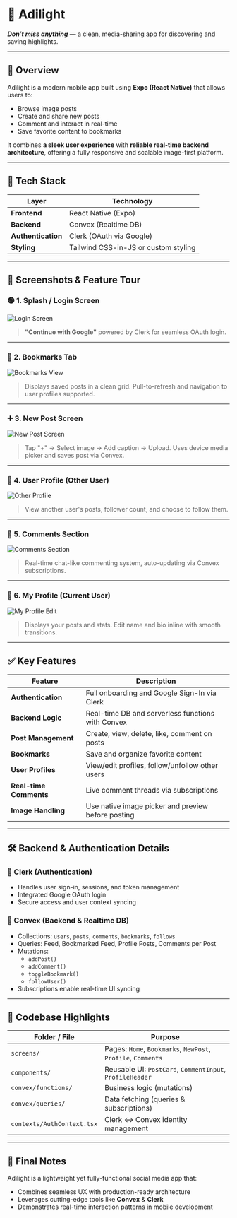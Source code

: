 # 🌟 Adilight

**_Don’t miss anything_** — a clean, media-sharing app for discovering and saving highlights.

---

## 🚀 Overview

Adilight is a modern mobile app built using **Expo (React Native)** that allows users to:

- Browse image posts
- Create and share new posts
- Comment and interact in real-time
- Save favorite content to bookmarks

It combines **a sleek user experience** with **reliable real-time backend architecture**, offering a fully responsive and scalable image-first platform.

---

## 🧩 Tech Stack

| Layer            | Technology             |
|------------------|------------------------|
| **Frontend**     | React Native (Expo)    |
| **Backend**      | Convex (Realtime DB)   |
| **Authentication** | Clerk (OAuth via Google) |
| **Styling**      | Tailwind CSS-in-JS or custom styling |

---

## 📸 Screenshots & Feature Tour

### 🟢 1. Splash / Login Screen

![Login Screen](./screenshots/login.png)  
> **"Continue with Google"** powered by Clerk for seamless OAuth login.

---

### 🔖 2. Bookmarks Tab

![Bookmarks View](./screenshots/Bookmarks.png)  
> Displays saved posts in a clean grid. Pull-to-refresh and navigation to user profiles supported.

---

### ➕ 3. New Post Screen

![New Post Screen](./screenshots/CreatePost.png)  
> Tap "+" → Select image → Add caption → Upload. Uses device media picker and saves post via Convex.

---

### 👥 4. User Profile (Other User)

![Other Profile](./screenshots/FreindsProfile.png)  
> View another user's posts, follower count, and choose to follow them.

---

### 💬 5. Comments Section

![Comments Section](./screenshots/Comment.png)  
> Real-time chat-like commenting system, auto-updating via Convex subscriptions.

---

### 👤 6. My Profile (Current User)

![My Profile Edit](./screenshots/EditProfile.png)  
> Displays your posts and stats. Edit name and bio inline with smooth transitions.

---

## ✅ Key Features

| Feature              | Description |
|----------------------|-------------|
| **Authentication**   | Full onboarding and Google Sign-In via Clerk |
| **Backend Logic**    | Real-time DB and serverless functions with Convex |
| **Post Management**  | Create, view, delete, like, comment on posts |
| **Bookmarks**        | Save and organize favorite content |
| **User Profiles**    | View/edit profiles, follow/unfollow other users |
| **Real-time Comments** | Live comment threads via subscriptions |
| **Image Handling**   | Use native image picker and preview before posting |

---

## 🛠 Backend & Authentication Details

### 🔐 Clerk (Authentication)
- Handles user sign-in, sessions, and token management
- Integrated Google OAuth login
- Secure access and user context syncing

### 🧠 Convex (Backend & Realtime DB)
- Collections: `users`, `posts`, `comments`, `bookmarks`, `follows`
- Queries: Feed, Bookmarked Feed, Profile Posts, Comments per Post
- Mutations:
  - `addPost()`
  - `addComment()`
  - `toggleBookmark()`
  - `followUser()`
- Subscriptions enable real-time UI syncing

---

## 📁 Codebase Highlights

| Folder / File             | Purpose |
|---------------------------|---------|
| `screens/`                | Pages: `Home`, `Bookmarks`, `NewPost`, `Profile`, `Comments` |
| `components/`             | Reusable UI: `PostCard`, `CommentInput`, `ProfileHeader` |
| `convex/functions/`       | Business logic (mutations) |
| `convex/queries/`         | Data fetching (queries & subscriptions) |
| `contexts/AuthContext.tsx` | Clerk ↔ Convex identity management |

---



## 👋 Final Notes

Adilight is a lightweight yet fully-functional social media app that:

- Combines seamless UX with production-ready architecture
- Leverages cutting-edge tools like **Convex** & **Clerk**
- Demonstrates real-time interaction patterns in mobile development



